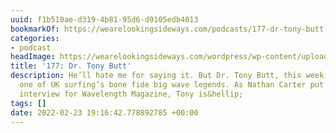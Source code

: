 ```yaml
---
uuid: f1b510ae-d319-4b81-95d6-d9105edb4013
bookmarkOf: https://wearelookingsideways.com/podcasts/177-dr-tony-butt
categories:
- podcast
headImage: https://wearelookingsideways.com/wordpress/wp-content/uploads/2022/02/TonyButt-3-scaled.jpg
title: '177: Dr. Tony Butt'
description: He’ll hate me for saying it. But Dr. Tony Butt, this week’s guest, is
  one of UK surfing’s bone fide big wave legends. As Nathan Carter put it in a recent
  interview for Wavelength Magazine, Tony is&hellip;
tags: []
date: 2022-02-23 19:16:42.778892785 +00:00
---
```


